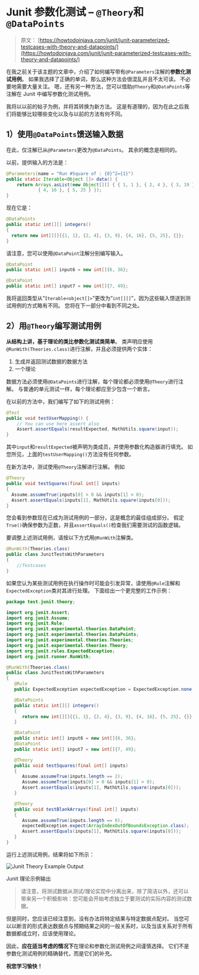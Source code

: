 # Junit 参数化测试 – `@Theory`和`@DataPoints`

> 原文： [https://howtodoinjava.com/junit/junit-parameterized-testcases-with-theory-and-datapoints/](https://howtodoinjava.com/junit/junit-parameterized-testcases-with-theory-and-datapoints/)

在我之前关于该主题的文章中，介绍了如何编写带有`@Parameters`注解的**参数化测试用例**。 如果我选择了正确的单词，那么这种方法会很混乱并且不太可读。 不必要地需要大量关注。 嗯，还有另一种方法，您可以借助`@Theory`和`@DataPoints`等注解在 Junit 中编写参数化测试用例。

我将以以前的帖子为例，并将其转换为新方法。 这是有道理的，因为在此之后我们将能够比较哪些变化以及与以前的方法有何不同。

## 1）使用`@DataPoints`馈送输入数据

在此，仅注解已从`@Parameters`更改为`@DataPoints`。 其余的概念是相同的。

以前，提供输入的方法是：

```java
@Parameters(name = "Run #Square of : {0}^2={1}")
public static Iterable<Object []> data() {
	return Arrays.asList(new Object[][] { { 1, 1 }, { 2, 4 }, { 3, 19 },
			{ 4, 16 }, { 5, 25 } });
}

```

现在它是：

```java
@DataPoints
public static int[][] integers()
{
  return new int[][]{{1, 1}, {2, 4}, {3, 9}, {4, 16}, {5, 25}, {}};
}

```

请注意，您可以使用`@DataPoint`注解分别编写输入。

```java
@DataPoint
public static int[] input6 = new int[]{6, 36};

@DataPoint
public static int[] input7 = new int[]{7, 49};

```

我将返回类型从“`Iterable<object[]>`”更改为“`int[][]`”，因为这些输入馈送到测试用例的方式略有不同。 您将在下一部分中看到不同之处。

## 2）用`@Theory`编写测试用例

**从结构上讲，基于理论的类比参数化测试类简单**。 类声明应使用`@RunWith(Theories.class)`进行注解，并且必须提供两个实体：

1.  生成并返回测试数据的数据方法
2.  一个理论

数据方法必须使用`@DataPoints`进行注解，每个理论都必须使用`@Theory`进行注解。 与普通的单元测试一样，每个理论都应至少包含一个断言。

在以前的方法中，我们编写了如下的测试用例：

```java
@Test
public void testUserMapping() {
	// You can use here assert also
	Assert.assertEquals(resultExpected, MathUtils.square(input));
}

```

其中`input`和`resultExpected`被声明为类成员，并使用参数化构造器进行填充。 如您所见，上面的`testUserMapping()`方法没有任何参数。

在新方法中，测试使用`@Theory`注解进行注解。 例如

```java
@Theory
public void testSquares(final int[] inputs)
{
  Assume.assumeTrue(inputs[0] > 0 && inputs[1] > 0);
  Assert.assertEquals(inputs[1], MathUtils.square(inputs[0]));
}

```

您会看到参数现在已成为测试用例的一部分，这是概念的最佳组成部分。 假定`True()`确保参数为正数，并且`assertEquals()`检查我们需要测试的函数逻辑。

要调整上述测试用例，请按以下方式用`@RunWith`注解类。

```java
@RunWith(Theories.class)
public class JunitTestsWithParameters
{
	//Testcases
}

```

如果您认为某些测试用例在执行操作时可能会引发异常，请使用`@Rule`注解和`ExpectedException`类对其进行处理。 下面给出一个更完整的工作示例：

```java
package test.junit.theory;

import org.junit.Assert;
import org.junit.Assume;
import org.junit.Rule;
import org.junit.experimental.theories.DataPoint;
import org.junit.experimental.theories.DataPoints;
import org.junit.experimental.theories.Theories;
import org.junit.experimental.theories.Theory;
import org.junit.rules.ExpectedException;
import org.junit.runner.RunWith;

@RunWith(Theories.class)
public class JunitTestsWithParameters
{
   @Rule
   public ExpectedException expectedException = ExpectedException.none();

   @DataPoints
   public static int[][] integers()
   {
      return new int[][]{{1, 1}, {2, 4}, {3, 9}, {4, 16}, {5, 25}, {}};
   }

   @DataPoint
   public static int[] input6 = new int[]{6, 36};
   @DataPoint
   public static int[] input7 = new int[]{7, 49};

   @Theory
   public void testSquares(final int[] inputs)
   {
      Assume.assumeTrue(inputs.length == 2);
      Assume.assumeTrue(inputs[0] > 0 && inputs[1] > 0);
      Assert.assertEquals(inputs[1], MathUtils.square(inputs[0]));
   }

   @Theory
   public void testBlankArrays(final int[] inputs)
   {
      Assume.assumeTrue(inputs.length == 0);
      expectedException.expect(ArrayIndexOutOfBoundsException.class);
      Assert.assertEquals(inputs[1], MathUtils.square(inputs[0]));
   }
}

```

运行上述测试用例，结果将如下所示：

![Junit Theory Example Output](img/13d943304c6b70ec227d812dbb22429b.png)

Junit 理论示例输出



> 请注意，将测试数据从测试/理论实现中分离出来，除了简洁以外，还可以带来另一个积极影响：您可能会开始考虑独立于要测试的实际内容的测试数据。

但是同时，您应该已经注意到，没有办法将特定结果与特定数据点配对。 当您可以以断言的形式表达数据点与预期结果之间的一般关系时，以及当该关系对于所有数据都成立时，应该使用理论。

因此，**应在适当考虑的情况下**在理论和参数化测试用例之间谨慎选择。 它们不是参数化测试用例的精确替代，而是它们的补充。

 **祝您学习愉快！**